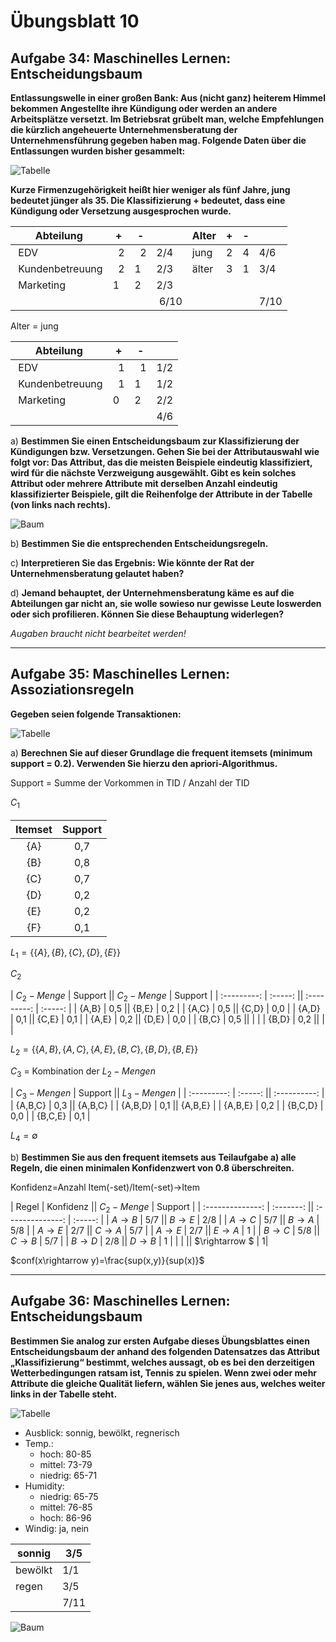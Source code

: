 # Übungsblatt 10
## Aufgabe 34: Maschinelles Lernen: Entscheidungsbaum
**Entlassungswelle in einer großen Bank: Aus (nicht ganz) heiterem Himmel bekommen Angestellte ihre Kündigung oder werden an andere Arbeitsplätze versetzt. Im Betriebsrat grübelt man, welche Empfehlungen die kürzlich angeheuerte Unternehmensberatung der Unternehmensführung gegeben haben mag. Folgende Daten über die Entlassungen wurden bisher gesammelt:**

![Tabelle](Tabelle.png)

**Kurze Firmenzugehörigkeit heißt hier weniger als fünf Jahre, jung bedeutet jünger als 35. Die
Klassifizierung + bedeutet, dass eine Kündigung oder Versetzung ausgesprochen wurde.**

| Abteilung |  +  |  -  |        | Alter |  +  |  -  |   |
| --------- | --- | --- | ------ | ----- | --- | --- | --- |
| EDV       |  2  |  2  |  2/4   | jung  | 2   | 4   | 4/6 |
| Kundenbetreuung |  2 | 1 | 2/3 | älter | 3   | 1   | 3/4 |
| Marketing |  1  |  2  | 2/3    |       |     |     |
|           |     |     | 6/10   |       |     |     | 7/10 |

Alter = jung

| Abteilung |  +  |  -  |        |
| --------- | --- | --- | ------ |
| EDV       |  1  |  1  |  1/2   |
| Kundenbetreuung |  1 | 1 | 1/2 |
| Marketing |  0  |  2  | 2/2    |
|           |     |     |   4/6  |

a) **Bestimmen Sie einen Entscheidungsbaum zur Klassifizierung der Kündigungen bzw. Versetzungen. Gehen Sie bei der Attributauswahl wie folgt vor: Das Attribut, das die meisten Beispiele eindeutig klassifiziert, wird für die nächste Verzweigung ausgewählt. Gibt es kein solches Attribut oder mehrere Attribute mit derselben Anzahl eindeutig klassifizierter Beispiele, gilt die Reihenfolge der Attribute in der Tabelle (von links nach rechts).**

![Baum](IMG_0354.jpg)

b) **Bestimmen Sie die entsprechenden Entscheidungsregeln.**

c) **Interpretieren Sie das Ergebnis: Wie könnte der Rat der Unternehmensberatung gelautet haben?**

d) **Jemand behauptet, der Unternehmensberatung käme es auf die Abteilungen gar nicht an, sie wolle sowieso nur gewisse Leute loswerden oder sich profilieren. Können Sie diese Behauptung widerlegen?**

*Augaben braucht nicht bearbeitet werden!*

---
## Aufgabe 35: Maschinelles Lernen: Assoziationsregeln
**Gegeben seien folgende Transaktionen:**

![Tabelle](Tabelle2.png)

a) **Berechnen Sie auf dieser Grundlage die frequent itemsets (minimum support = 0.2). Verwenden Sie hierzu den apriori-Algorithmus.**

Support = Summe der Vorkommen in TID / Anzahl der TID

$C_1$

| Itemset | Support |
| :-----: | :-----: |
|   {A}   |   0,7   |
|   {B}   |   0,8   |
|   {C}   |   0,7   |
|   {D}   |   0,2   |
|   {E}   |   0,2   |
|   {F}   |   0,1   |

$L_1=\{\{A\}, \{B\}, \{C\}, \{D\}, \{E\}\}$

$C_2$

| $C_2-Menge$ | Support || $C_2-Menge$ | Support |
| :---------: | :-----: || :---------: | :-----: |
|    {A,B}    |   0,5   ||    {B,E}    |   0,2   |
|    {A,C}    |   0,5   ||    {C,D}    |   0,0   |
|    {A,D}    |   0,1   ||    {C,E}    |   0,1   |
|    {A,E}    |   0,2   ||    {D,E}    |   0,0   |
|    {B,C}    |   0,5   ||             |         |
|    {B,D}    |   0,2   ||             |         |

$L_2=\{ \{A,B\}, \{A,C\}, \{A,E\}, \{B,C\}, \{B,D\}, \{B,E\}\}$

$C_3$ = Kombination der $L_2-Mengen$

| $C_3-Mengen$ | Support || $L_3-Mengen$ |
| :---------:  | :-----: || :----------: |
|   {A,B,C}    |   0,3   ||    {A,B,C}   |
|   {A,B,D}    |   0,1   ||    {A,B,E}   |
|   {A,B,E}    |   0,2   |
|   {B,C,D}    |   0,0   |
|   {B,C,E}    |   0,1   |


$L_4=\emptyset$

b) **Bestimmen Sie aus den frequent itemsets aus Teilaufgabe a) alle Regeln, die einen minimalen Konfidenzwert von 0.8 überschreiten.**

Konfidenz=Anzahl Item(-set)/Item(-set)->Item

|      Regel       | Konfidenz ||   $C_2-Menge$    | Support |
| :--------------: | :-------: || :--------------: | :-----: |
| $A\rightarrow B$ |   5/7    || $B\rightarrow E$ |   2/8  |
| $A\rightarrow C$ |   5/7    || $B\rightarrow A$ |   5/8   |
| $A\rightarrow E$ |   2/7    || $C\rightarrow A$ |   5/7  |
| $A\rightarrow E$ |   2/7    || $E\rightarrow A$ |   1   |
| $B\rightarrow C$ |   5/8    || $C\rightarrow B$ |  5/7       |
| $B\rightarrow D$ |   2/8    || $D\rightarrow B$ |    1     |
|                  |          || $\rightarrow $ | 1|

$conf(x\rightarrow y)=\frac{sup(x,y)}{sup(x)}$

---
## Aufgabe 36: Maschinelles Lernen: Entscheidungsbaum
**Bestimmen Sie analog zur ersten Aufgabe dieses Übungsblattes einen Entscheidungsbaum der anhand des folgenden Datensatzes das Attribut „Klassifizierung“ bestimmt, welches aussagt, ob es bei den derzeitigen Wetterbedingungen ratsam ist, Tennis zu spielen. Wenn zwei oder mehr Attribute die gleiche Qualität liefern, wählen Sie jenes aus, welches weiter links in der Tabelle steht.**

![Tabelle](Tabelle3.png)

* Ausblick: sonnig, bewölkt, regnerisch
* Temp.:
  * hoch: 80-85
  * mittel: 73-79
  * niedrig: 65-71
* Humidity:
  * niedrig: 65-75
  * mittel: 76-85
  * hoch: 86-96
* Windig: ja, nein

| sonnig |   3/5  |
| ------ | ------ |
| bewölkt | 1/1 |
| regen  | 3/5 |
|        | 7/11 |

![Baum](IMG_0355.jpg)
